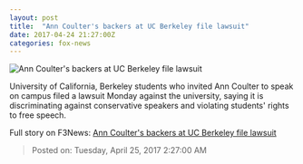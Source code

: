 ```yaml
---
layout: post
title:  "Ann Coulter's backers at UC Berkeley file lawsuit"
date: 2017-04-24 21:27:00Z
categories: fox-news
---
```


![Ann Coulter's backers at UC Berkeley file lawsuit](http://a57.foxnews.com/media2.foxnews.com/BrightCove/694940094001/2017/04/24/876/493/694940094001_5409144645001_5409091786001-vs.jpg?ve=1&tl=1)

University of California, Berkeley students who invited Ann Coulter to speak on campus filed a lawsuit Monday against the university, saying it is discriminating against conservative speakers and violating students' rights to free speech.


Full story on F3News: [Ann Coulter's backers at UC Berkeley file lawsuit](http://www.f3nws.com/n/bKP2BD)

> Posted on: Tuesday, April 25, 2017 2:27:00 AM
